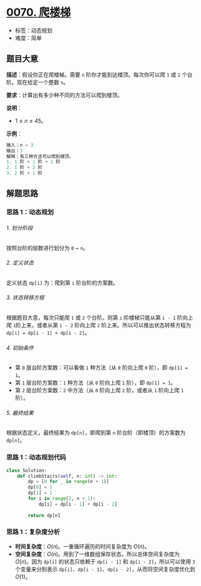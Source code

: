 # [0070. 爬楼梯](https://leetcode.cn/problems/climbing-stairs/)

- 标签：动态规划
- 难度：简单

## 题目大意

**描述**：假设你正在爬楼梯。需要 `n` 阶你才能到达楼顶。每次你可以爬 `1` 或 `2` 个台阶。现在给定一个整数 `n`。

**要求**：计算出有多少种不同的方法可以爬到楼顶。

**说明**：

- $1 \le n \le 45$。

**示例**：

```Python
输入：n = 3
输出：3
解释：有三种方法可以爬到楼顶。
1. 1 阶 + 1 阶 + 1 阶
2. 1 阶 + 2 阶
3. 2 阶 + 1 阶
```

## 解题思路

### 思路 1：动态规划

###### 1. 划分阶段

按照台阶的层数进行划分为 `0` ~ `n`。

###### 2. 定义状态

定义状态 `dp[i]` 为：爬到第 `i` 阶台阶的方案数。

###### 3. 状态转移方程

根据题目大意，每次只能爬 `1` 或 `2` 个台阶。则第 `i` 阶楼梯只能从第 `i - 1` 阶向上爬 `1`阶上来，或者从第 `i - 2` 阶向上爬 `2` 阶上来。所以可以推出状态转移方程为 `dp[i] = dp[i - 1] + dp[i - 2]`。

###### 4. 初始条件

- 第 `0` 层台阶方案数：可以看做 `1` 种方法（从 `0` 阶向上爬 `0` 阶），即 `dp[1] = 1`。
- 第 `1` 层台阶方案数：`1` 种方法（从 `0` 阶向上爬 `1` 阶），即 `dp[1] = 1`。
- 第 `2` 层台阶方案数：`2` 中方法（从 `0` 阶向上爬 `2` 阶，或者从 `1` 阶向上爬 `1` 阶）。

###### 5. 最终结果

根据状态定义，最终结果为 `dp[n]`，即爬到第 `n` 阶台阶（即楼顶）的方案数为 `dp[n]`。

### 思路 1：动态规划代码

```Python
class Solution:
    def climbStairs(self, n: int) -> int:
        dp = [0 for _ in range(n + 1)]
        dp[0] = 1
        dp[1] = 1
        for i in range(2, n + 1):
            dp[i] = dp[i - 1] + dp[i - 2]
        
        return dp[n]
```

### 思路 1：复杂度分析

- **时间复杂度**：$O(n)$。一重循环遍历的时间复杂度为 $O(n)$。
- **空间复杂度**：$O(n)$。用到了一维数组保存状态，所以总体空间复杂度为 $O(n)$。因为 `dp[i]` 的状态只依赖于 `dp[i - 1]` 和 `dp[i - 2]`，所以可以使用 `3` 个变量来分别表示 `dp[i]`、`dp[i - 1]`、`dp[i - 2]`，从而将空间复杂度优化到 $O(1)$。

